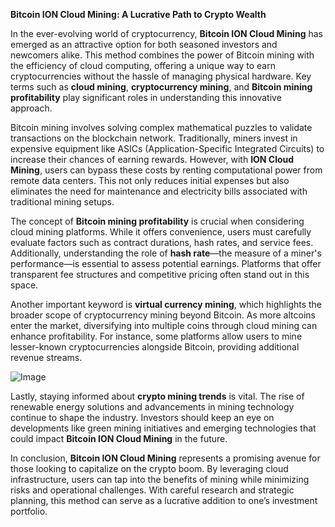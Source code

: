 **Bitcoin ION Cloud Mining: A Lucrative Path to Crypto Wealth**

In the ever-evolving world of cryptocurrency, **Bitcoin ION Cloud Mining** has emerged as an attractive option for both seasoned investors and newcomers alike. This method combines the power of Bitcoin mining with the efficiency of cloud computing, offering a unique way to earn cryptocurrencies without the hassle of managing physical hardware. Key terms such as **cloud mining**, **cryptocurrency mining**, and **Bitcoin mining profitability** play significant roles in understanding this innovative approach.

Bitcoin mining involves solving complex mathematical puzzles to validate transactions on the blockchain network. Traditionally, miners invest in expensive equipment like ASICs (Application-Specific Integrated Circuits) to increase their chances of earning rewards. However, with **ION Cloud Mining**, users can bypass these costs by renting computational power from remote data centers. This not only reduces initial expenses but also eliminates the need for maintenance and electricity bills associated with traditional mining setups.

The concept of **Bitcoin mining profitability** is crucial when considering cloud mining platforms. While it offers convenience, users must carefully evaluate factors such as contract durations, hash rates, and service fees. Additionally, understanding the role of **hash rate**—the measure of a miner's performance—is essential to assess potential earnings. Platforms that offer transparent fee structures and competitive pricing often stand out in this space.

Another important keyword is **virtual currency mining**, which highlights the broader scope of cryptocurrency mining beyond Bitcoin. As more altcoins enter the market, diversifying into multiple coins through cloud mining can enhance profitability. For instance, some platforms allow users to mine lesser-known cryptocurrencies alongside Bitcoin, providing additional revenue streams.

![Image](https://github.com/user-attachments/assets/31692037-0104-4703-abd1-696b6a7dd41b)

Lastly, staying informed about **crypto mining trends** is vital. The rise of renewable energy solutions and advancements in mining technology continue to shape the industry. Investors should keep an eye on developments like green mining initiatives and emerging technologies that could impact **Bitcoin ION Cloud Mining** in the future.

In conclusion, **Bitcoin ION Cloud Mining** represents a promising avenue for those looking to capitalize on the crypto boom. By leveraging cloud infrastructure, users can tap into the benefits of mining while minimizing risks and operational challenges. With careful research and strategic planning, this method can serve as a lucrative addition to one’s investment portfolio.